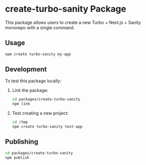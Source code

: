 # create-turbo-sanity Package

This package allows users to create a new Turbo + Next.js + Sanity monorepo with a single command.

## Usage

```bash
npm create turbo-sanity my-app
```

## Development

To test this package locally:

1. Link the package:
   ```bash
   cd packages/create-turbo-sanity
   npm link
   ```

2. Test creating a new project:
   ```bash
   cd /tmp
   npm create turbo-sanity test-app
   ```

## Publishing

```bash
cd packages/create-turbo-sanity
npm publish
```
